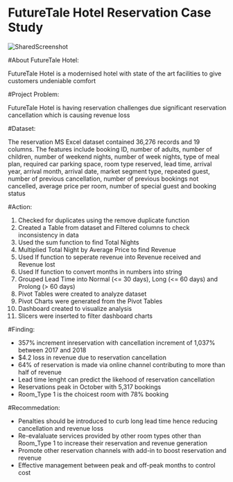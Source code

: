 # FutureTale Hotel Reservation Case Study

![SharedScreenshot](https://user-images.githubusercontent.com/128720674/236288986-62d80bc3-c0db-4356-9810-6b9191642aec.jpg)

#About FutureTale Hotel:

FutureTale Hotel is a modernised hotel with state of the art facilities to give customers undeniable comfort

#Project Problem:

FutureTale Hotel is having reservation challenges due significant reservation cancellation which is causing revenue loss

#Dataset:

The reservation MS Excel dataset contained 36,276 records and 19 columns. 
The features include booking ID, number of adults, number of children, number of weekend nights, number of week nights, type of meal plan, required car parking space, room type reserved, lead time, arrival year, arrival month, arrival date, market segment type, repeated guest, number of previous cancellation, number of previous bookings not cancelled, average price per room, number of special guest and booking status

#Action:
1. Checked for duplicates using the remove duplicate function
2. Created a Table from dataset and Filtered columns to check inconsistency in data
3. Used the sum function to find Total Nights
4. Multiplied Total Night by Average Price to find Revenue
5. Used If function to seperate revenue into Revenue received and Revenue lost
6. Used If function to convert months in numbers into string
7. Grouped Lead Time into Normal (<= 30 days), Long (<= 60 days) and Prolong (> 60 days) 
8. Pivot Tables were created to analyze dataset
9. Pivot Charts were generated from the Pivot Tables
10. Dashboard created to visualize analysis
11. Slicers were inserted to filter dashboard charts

#Finding:
- 357% increment inreservation with cancellation increment of 1,037% between 2017 and 2018
- $4.2 loss in revenue due to reservation cancellation
- 64% of reservation is made via online channel contributing to more than half of revenue
- Lead time lenght can predict the likehood of reservation cancellation
- Reservations peak in October with 5,317 bookings
- Room_Type 1 is the choicest room with 78% booking

#Recommedation:
- Penalties should be introduced to curb long lead time hence reducing cancellation and revenue loss
- Re-evalaluate services provided by other room types other than Room_Type 1 to increase their reservation and revenue generation 
- Promote other reservation channels with add-in to boost reservation and revenue
- Effective management between peak and off-peak months to control cost

